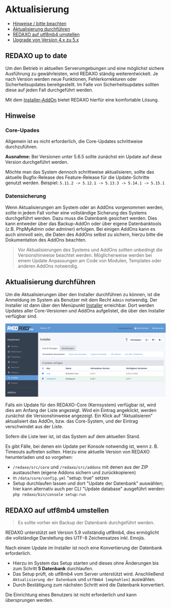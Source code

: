# Aktualisierung

* [Hinweise / bitte beachten](#hinweise)
* [Aktualisierung durchführen](#aktualisierung)
* [REDAXO auf utf8mb4 umstellen](#utf8mb4)
* [Upgrade von Version 4.x zu 5.x](/{{path}}/{{version}}/upgrade-v4-v5)

<a name="hinweise"></a>

## REDAXO up to date

Um den Betrieb in aktuellen Serverumgebungen und eine möglichst sichere Ausführung zu gewährleisten, wird REDAXO ständig weiterentwickelt. Je nach Version werden neue Funktionen, Fehlerkorrekturen oder Sicherheitsupdates bereitgestellt. Im Falle von Sicherheitsupdates sollten diese auf jeden Fall durchgeführt werden.

Mit dem [Installer-AddOn](/{{path}}/{{version}}/installer) bietet REDAXO hierfür eine komfortable Lösung.

## Hinweise

### Core-Upades

Allgemein ist es nicht erforderlich, die Core-Updates schrittweise durchzuführen. 

**Ausnahme:** 
Bei Versionen unter 5.6.5 sollte zunächst ein Update auf diese Version durchgeführt werden. 

Möchte man das System dennoch schrittweise aktualisieren, sollte das aktuelle Bugfix-Release des Feature-Release für die Update-Schritte genutzt werden. 
Beispiel: `5.11.2 -> 5.12.1 -> 5.13.3 -> 5.14.1 -> 5.15.1` 


### Datensicherung

Wenn Aktualisierungen am System oder an AddOns vorgenommen werden, sollte in jedem Fall vorher eine vollständige Sicherung des Systems durchgeführt werden. Dazu muss die Datenbank gesichert werden. Dies kann entweder über das Backup-AddOn oder über eigene Datenbanktools (z.B. PhpMyAdmin oder adminer) erfolgen. Bei einigen AddOns kann es auch sinnvoll sein, die Daten des AddOns selbst zu sichern, hierzu bitte die Dokumentation des AddOns beachten.

>Vor Aktualisierungen des Systems und AddOns sollten unbedingt die Versionshinweise beachtet werden. Möglicherweise werden bei einem Update Anpassungen am Code von Modulen, Templates oder anderen AddOns notwendig.



<a name="aktualisierung"></a>

## Aktualisierung durchführen

Um die Aktualisierungen über den Installer durchführen zu können, ist die Anmeldung im System als Benutzer mit dem Recht `Admin` notwendig. Der Installer ist dann über den Menüpunkt [Installer](/{{path}}/{{version}}/installer) erreichbar. Dort werden Updates aller Core-Versionen und AddOns aufgelistet, die über den Installer verfügbar sind.

![Aktualisierung](/assets/v.5.13.0-aktualisierung.png)

Falls ein Update für den REDAXO-Core (Kernsystem) verfügbar ist, wird dies am Anfang der Liste angezeigt. Wird ein Eintrag angeklickt, werden zunächst die Versionshinweise angezeigt. Ein Klick auf "Aktualisieren" aktualisiert das AddOn, bzw. das Core-System, und der Eintrag verschwindet aus der Liste.

Sofern die Liste leer ist, ist das System auf dem aktuellen Stand.

Es gibt Fälle, bei denen ein Update per Konsole notwendig ist, wenn z. B. Timeouts auftreten sollten. Hierzu eine aktuelle Version von REDAXO herunterladen und so vorgehen:

* `/redaxo/src/core` und `/redaxo/src/addons` mit denen aus der ZIP austauschen (eigene Addons sichern und zurückkopieren)
* in `/data/core/config.yml` "setup: true" setzen
* Setup durchlaufen lassen und dort "Update der Datenbank" auswählen; hier kann alternativ auch per CLI "Update database" ausgeführt werden:
`php redaxo/bin/console setup:run`

<a name="utf8mb4"></a>

## REDAXO auf utf8mb4 umstellen

> Es sollte vorher ein Backup der Datenbank durchgeführt werden.

REDAXO unterstützt seit Version 5.9 vollständig utf8mb4, dies ermöglicht die vollständige Darstellung des UTF-8 Zeichensatzes inkl. Emojis.

Nach einem Update im Installer ist noch eine Konvertierung der Datenbank erforderlich.

* Hierzu im System das Setup starten und dieses ohne Änderungen bis zum Schritt **5 Datenbank** durchlaufen.
* Das Setup prüft, ob utf8mb4 vom Server unterstützt wird. Anschließend `Aktualisierung der Datenbank` und `utf8mb4 [emphohlen]` auswählen.
* Durch Bestätigung zum nächsten Schritt wird die Datenbank konvertiert.

Die Einrichtung eines Benutzers ist nicht erforderlich und kann übersprungen werden.

